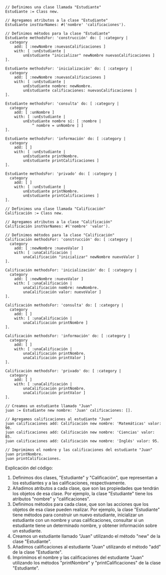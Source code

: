 ```smalltalk
// Definimos una clase llamada "Estudiante"
Estudiante := Class new.

// Agregamos atributos a la clase "Estudiante"
Estudiante instVarNames: #('nombre' 'calificaciones').

// Definimos métodos para la clase "Estudiante"
Estudiante methodsFor: 'construcción' do: [ :category |
  category
    add: [ :newNombre :nuevasCalificaciones ]
    with: [ :unEstudiante |
        unEstudiante "inicializar" newNombre nuevasCalificaciones ]
].

Estudiante methodsFor: 'inicialización' do: [ :category |
  category
    add: [ :newNombre :nuevasCalificaciones ]
    with: [ :unEstudiante |
        unEstudiante nombre: newNombre.
        unEstudiante calificaciones: nuevasCalificaciones ]
].

Estudiante methodsFor: 'consulta' do: [ :category |
  category
    add: [ :unNombre ]
    with: [ :unEstudiante |
        unEstudiante nombre sí: [ :nombre |
            ^ nombre = unNombre ] ]
].

Estudiante methodsFor: 'información' do: [ :category |
  category
    add: [ ]
    with: [ :unEstudiante |
        unEstudiante printNombre.
        unEstudiante printCalificaciones ]
].

Estudiante methodsFor: 'privado' do: [ :category |
  category
    add: [ ]
    with: [ :unEstudiante |
        unEstudiante printNombre.
        unEstudiante printCalificaciones ]
].

// Definimos una clase llamada "Calificación"
Calificación := Class new.

// Agregamos atributos a la clase "Calificación"
Calificación instVarNames: #('nombre' 'valor').

// Definimos métodos para la clase "Calificación"
Calificación methodsFor: 'construcción' do: [ :category |
  category
    add: [ :newNombre :nuevoValor ]
    with: [ :unaCalificación |
        unaCalificación "inicializar" newNombre nuevoValor ]
].

Calificación methodsFor: 'inicialización' do: [ :category |
  category
    add: [ :newNombre :nuevoValor ]
    with: [ :unaCalificación |
        unaCalificación nombre: newNombre.
        unaCalificación valor: nuevoValor ]
].

Calificación methodsFor: 'consulta' do: [ :category |
  category
    add: [ ]
    with: [ :unaCalificación |
        unaCalificación printNombre ]
].

Calificación methodsFor: 'información' do: [ :category |
  category
    add: [ ]
    with: [ :unaCalificación |
        unaCalificación printNombre.
        unaCalificación printValor ]
].

Calificación methodsFor: 'privado' do: [ :category |
  category
    add: [ ]
    with: [ :unaCalificación |
        unaCalificación printNombre.
        unaCalificación printValor ]
].

// Creamos un estudiante llamado "Juan"
juan := Estudiante new nombre: 'Juan' calificaciones: [].

// Agregamos calificaciones al estudiante "Juan"
juan calificaciones add: Calificación new nombre: 'Matemáticas' valor: 90.
juan calificaciones add: Calificación new nombre: 'Ciencias' valor: 85.
juan calificaciones add: Calificación new nombre: 'Inglés' valor: 95.

// Imprimimos el nombre y las calificaciones del estudiante "Juan"
juan printNombre.
juan printCalificaciones.

```

Explicación del código:

1. Definimos dos clases, "Estudiante" y "Calificación", que representan a los estudiantes y a las calificaciones, respectivamente.
2. Añadimos atributos a cada clase, que son las propiedades que tendrán los objetos de esa clase. Por ejemplo, la clase "Estudiante" tiene los atributos "nombre" y "calificaciones".
3. Definimos métodos para cada clase, que son las acciones que los objetos de esa clase pueden realizar. Por ejemplo, la clase "Estudiante" tiene métodos para construir un nuevo estudiante, inicializar un estudiante con un nombre y unas calificaciones, consultar si un estudiante tiene un determinado nombre, y obtener información sobre un estudiante.
4. Creamos un estudiante llamado "Juan" utilizando el método "new" de la clase "Estudiante".
5. Añadimos calificaciones al estudiante "Juan" utilizando el método "add" de la clase "Estudiante".
6. Imprimimos el nombre y las calificaciones del estudiante "Juan" utilizando los métodos "printNombre" y "printCalificaciones" de la clase "Estudiante".